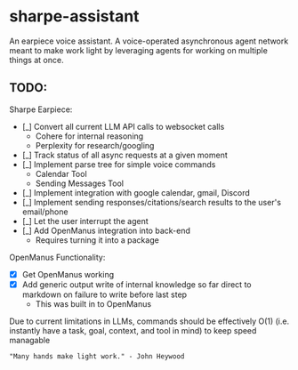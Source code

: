 # sharpe-assistant
An earpiece voice assistant. A voice-operated asynchronous agent network meant to make work light by leveraging agents for working on multiple things at once.

## TODO:

Sharpe Earpiece:
- [_] Convert all current LLM API calls to websocket calls
    - Cohere for internal reasoning
    - Perplexity for research/googling 
- [_] Track status of all async requests at a given moment
- [_] Implement parse tree for simple voice commands
    - Calendar Tool
    - Sending Messages Tool
- [_] Implement integration with google calendar, gmail, Discord
- [_] Implement sending responses/citations/search results to the user's email/phone 
- [_] Let the user interrupt the agent
- [_] Add OpenManus integration into back-end
    - Requires turning it into a package    

OpenManus Functionality:
- [X] Get OpenManus working 
- [X] Add generic output write of internal knowledge so far direct to markdown on failure to write before last step 
    - This was built in to OpenManus 

Due to current limitations in LLMs, commands should be effectively O(1) (i.e. instantly have a task, goal, context, and tool in mind) to keep speed managable

```"Many hands make light work." - John Heywood```